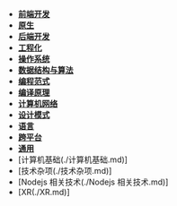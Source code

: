 - **[前端开发](./前端开发/📋目录.md)**
- **[原生](./原生/📋目录.md)**
- **[后端开发](./后端开发/📋目录.md)**
- **[工程化](./工程化/📋目录.md)**
- **[操作系统](./操作系统/📋目录.md)**
- **[数据结构与算法](./数据结构与算法/📋目录.md)**
- **[编程范式](./编程范式/📋目录.md)**
- **[编译原理](./编译原理/📋目录.md)**
- **[计算机网络](./计算机网络/📋目录.md)**
- **[设计模式](./设计模式/📋目录.md)**
- **[语言](./语言/📋目录.md)**
- **[跨平台](./跨平台/📋目录.md)**
- **[通用](./通用/📋目录.md)**
- [计算机基础(./计算机基础.md)]
- [技术杂项(./技术杂项.md)]
- [Nodejs 相关技术(./Nodejs 相关技术.md)]
- [XR(./XR.md)]
